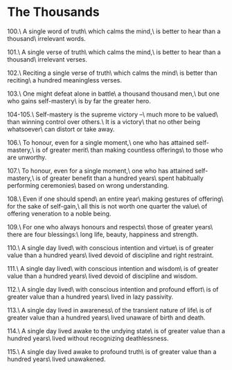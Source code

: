 The Thousands
=============

100.\\
A single word of truth\\
which calms the mind,\\
is better to hear than a thousand\\
irrelevant words.

101.\\
A single verse of truth\\
which calms the mind,\\
is better to hear than a thousand\\
irrelevant verses.

102.\\
Reciting a single verse of truth\\
which calms the mind\\
is better than reciting\\
a hundred meaningless verses.

103.\\
One might defeat alone in battle\\
a thousand thousand men,\\
but one who gains self-mastery\\
is by far the greater hero.

104-105.\\
Self-mastery is the supreme victory –\\
much more to be valued\\
than winning control over others.\\
It is a victory\\
that no other being whatsoever\\
can distort or take away.

106.\\
To honour, even for a single moment,\\
one who has attained self-mastery,\\
is of greater merit\\
than making countless offerings\\
to those who are unworthy.

107.\\
To honour, even for a single moment,\\
one who has attained self-mastery,\\
is of greater benefit than a hundred years\\
spent habitually performing ceremonies\\
based on wrong understanding.

108.\\
Even if one should spend\\
an entire year\\
making gestures of offering\\
for the sake of self-gain,\\
all this is not worth one quarter the value\\
of offering veneration to a noble being.

109.\\
For one who always honours and respects\\
those of greater years\\
there are four blessings:\\
long life, beauty, happiness and strength.

110.\\
A single day lived\\
with conscious intention and virtue\\
is of greater value than a hundred years\\
lived devoid of discipline and right restraint.

111.\\
A single day lived\\
with conscious intention and wisdom\\
is of greater value than a hundred years\\
lived devoid of discipline and wisdom.

112.\\
A single day lived\\
with conscious intention and profound effort\\
is of greater value than a hundred years\\
lived in lazy passivity.

113.\\
A single day lived in awareness\\
of the transient nature of life\\
is of greater value than a hundred years\\
lived unaware of birth and death.

114.\\
A single day lived awake to the undying state\\
is of greater value than a hundred years\\
lived without recognizing deathlessness.

115.\\
A single day lived awake to profound truth\\
is of greater value than a hundred years\\
lived unawakened.

